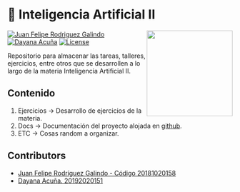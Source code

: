 # 👻  **Inteligencia Artificial II**

<img src="https://www.udistrital.edu.co/themes/custom/versh/images/default/preloader.png" width="192px" height="192px" align="right"/>

[![Juan Felipe Rodriguez Galindo](https://img.shields.io/badge/Juferoga-github-br?style=flat-square)][1]
[![Dayana Acuña](https://img.shields.io/badge/BrayanYate-github-br?style=flat-square)][6]
[![License](https://img.shields.io/badge/License-MIT-blue?style=flat-square)][2]

Repositorio para almacenar las tareas, talleres, ejercicios, entre otros que se desarrollen a lo largo de la materia Inteligencia Artificial II.

## Contenido

1. Ejercicios  → Desarrollo de ejercicios de la materia.
2. Docs  → Documentación del proyecto alojada en [github][5].
3. ETC   → Cosas random a organizar.

## Contributors

- [Juan Felipe Rodríguez Galindo - Código 20181020158][1]
- [Dayana Acuña. 20192020151][6]

 [1]:https://gitlab.com/Juferoga
 [2]:https://github.com/Juferoga/patrones/blob/main/LICENSE
 [5]:https://github.com/Juferoga/patrones
 [6]:https://gitlab.com/BrayanYate
